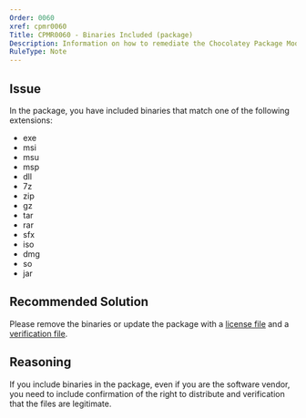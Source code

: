 ```yaml
---
Order: 0060
xref: cpmr0060
Title: CPMR0060 - Binaries Included (package)
Description: Information on how to remediate the Chocolatey Package Moderation Rule 0060
RuleType: Note
---
```


## Issue

In the package, you have included binaries that match one of the following extensions:

* exe
* msi
* msu
* msp
* dll
* 7z
* zip
* gz
* tar
* rar
* sfx
* iso
* dmg
* so
* jar

## Recommended Solution

Please remove the binaries or update the package with a [license file](xref:cpmr0005) and a [verification file](xref:cpmr0006).

## Reasoning

If you include binaries in the package, even if you are the software vendor, you need to include confirmation of the right to distribute and verification that the files are legitimate.